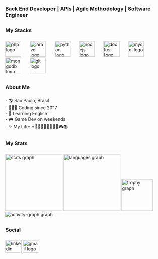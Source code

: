 <h3 align="left">Back End Developer | APIs | Agile Methodology | Software Engineer</h3>  
<h2 align="left"></h2>

<h3 align="left">My Stacks</h3>

###

<div align="left">
  <img src="https://cdn.jsdelivr.net/gh/devicons/devicon/icons/php/php-original.svg" height="50" alt="php logo"  />
  <img width="20" />
  <img src="https://cdn.jsdelivr.net/gh/devicons/devicon/icons/laravel/laravel-original-wordmark.svg" height="50" alt="laravel logo"  />
  <img width="20" />
  <img src="https://cdn.jsdelivr.net/gh/devicons/devicon/icons/python/python-original-wordmark.svg" height="50" alt="python logo"  />
  <img width="20" />
  <img src="https://cdn.jsdelivr.net/gh/devicons/devicon/icons/nodejs/nodejs-plain-wordmark.svg" height="50" alt="nodejs logo"  />
  <img width="20" />
  <img src="https://cdn.jsdelivr.net/gh/devicons/devicon/icons/docker/docker-plain-wordmark.svg" height="50" alt="docker logo"  />
  <img width="20" />
  <img src="https://cdn.jsdelivr.net/gh/devicons/devicon/icons/mysql/mysql-original-wordmark.svg" height="50" alt="mysql logo"  />
  <img width="20" />
  <img src="https://cdn.jsdelivr.net/gh/devicons/devicon/icons/mongodb/mongodb-plain-wordmark.svg" height="50" alt="mongodb logo"  />
  <img width="20" />
  <img src="https://cdn.jsdelivr.net/gh/devicons/devicon/icons/git/git-plain-wordmark.svg" height="50" alt="git logo"  />
</div>

<h2 align="left"></h2>

###

<h3 align="left">About Me</h3>

###

<p align="left">- 🌎 São Paulo, Brasil<br>- 👨🏻‍💻 Coding since 2017<br>- 🎯 Learning English<br>- 🎮 Game Dev on weekends<br>- ✨ My Life: ✝️👨‍👩‍👧‍👦🏋🏻🥊🎼🎮📚</p>

<h2 align="left"></h2>

###

<h3 align="left">My Stats</h3>

###

<div align="left">
  <img src="https://github-readme-stats.vercel.app/api?username=LucasOlmedo&hide_title=false&hide_rank=false&show_icons=true&include_all_commits=true&count_private=true&disable_animations=false&theme=github_dark&locale=en&hide_border=true&order=1" height="180" alt="stats graph"  />
  <img src="https://github-readme-stats.vercel.app/api/top-langs?username=LucasOlmedo&locale=en&hide_title=false&layout=compact&card_width=320&langs_count=6&theme=github_dark&hide_border=true&order=1" height="180" alt="languages graph"  />
  <img src="https://github-profile-trophy.vercel.app?username=LucasOlmedo&theme=darkhub&column=7&row=1&no-bg=false&no-frame=true&order=4" height="100" alt="trophy graph"  />
  <img src="https://github-readme-activity-graph.vercel.app/graph?username=LucasOlmedo&theme=github-dark&area=true&order=5&hide_border=true" height="" alt="activity-graph graph"  />
</div>

<h2 align="left"></h2>

###

<h3 align="left">Social</h3>

###

<div align="left">
  <a href="https://www.linkedin.com/in/lucasolmedo" target="_blank">
    <img src="https://raw.githubusercontent.com/maurodesouza/profile-readme-generator/master/src/assets/icons/social/linkedin/default.svg" width="52" height="40" alt="linkedin logo"  />
  </a>
  <a href="mailto:lcsolmedosilva@gmail.com" target="_blank">
    <img src="https://raw.githubusercontent.com/maurodesouza/profile-readme-generator/master/src/assets/icons/social/gmail/default.svg" width="52" height="40" alt="gmail logo"  />
  </a>
</div>

###
